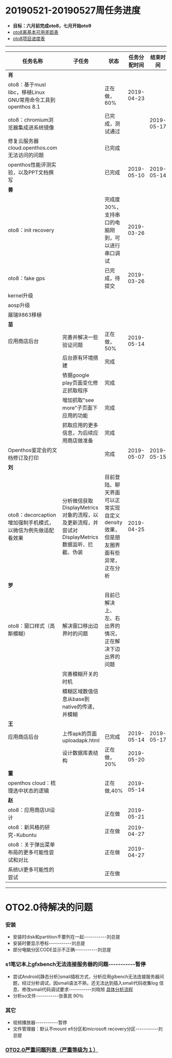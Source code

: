 # 20190521-20190527周任务进度
- **目标：六月前完成oto8，七月开始oto9**
- [oto8离基本可用差距表](https://github.com/openthos/app-testing-results/blob/master/%E6%B5%8B%E8%AF%95%E5%86%85%E5%AE%B9%E5%8F%8A%E7%BB%93%E6%9E%9C/%E5%8A%9F%E8%83%BD%E6%B5%8B%E8%AF%95%E7%9B%B8%E5%85%B3/oto8%E7%A6%BB%E5%9F%BA%E6%9C%AC%E5%8F%AF%E7%94%A8%E5%B7%AE%E8%B7%9D%E8%A1%A8.md)
- [oto8项目进度表](https://github.com/openthos/app-testing-results/blob/master/list/%E5%8A%9F%E8%83%BD%E7%82%B9%E5%88%97%E8%A1%A8/oto8%E9%A1%B9%E7%9B%AE%E8%BF%9B%E5%BA%A6%E8%A1%A8.md)

***

任务名称|子任务|状态|任务分配时间|结束时间|备注
-----|-----|-----|-----|-----|-----
**肖**|||||
oto8：基于musl libc，移植Linux GNU常用命令工具到openthos 8.1||正在做，60%|2019-04-23||
oto8：chromium浏览器集成进系统镜像||已完成，测试通过||2019-05-17|
修复云服务器cloud.openthos.com无法访问的问题||已完成|||
openthos性能评测实验，以及PPT文档撰写||已完成|2019-05-10|2019-05-14|
**善**|||||
oto8：init recovery||完成度30%，支持串口的电脑刚到，可以进行串口调试|2019-03-26||
oto8：fake gps||已完成，待提交|2019-03-26||
kernel升级|||||
aosp升级|||||
展瑞9863移植|||||
**苗**|||||
应用商店后台|完善并解决一些验证问题|正在做，50%|2019-05-14||
||后台原有环境搭建|完成|||
||依据google play页面变化修正抓取程序|完成|||
||增加抓取"see more"子页面下应用的功能|完成|||
||抓取应用的更多信息，为后续应用商店做准备|完成|||
Openthos鉴定会的文档修订及打印||完成|2019-05-07|2019-05-15|
**刘**|||||
oto8：decorcaption增加强制手机模式，以微信为例先做适配看效果|分析微信获取DisplayMetrics对象的流程，以及更新流程，并尝试对DisplayMetrics数据监听、拦截、伪装|目前登陆、聊天界面可以正常实现自定义density效果，但是朋友圈界面有些异常，正在分析|2019-04-25||
**罗**|||||
oto8：窗口样式（高斯模糊）|解决窗口移出边界时的问题|目前已解决上、左、右出界的情况，正在解决下边出界的问题|||
||完善模糊开关的时机||||
||模糊区域数值信息从base到native的传递，并模糊||||
**王**|||||
应用商店后台|上传apk的页面 uploadapk.html|已完成|2019-05-14|2019-05-17|
||设计数据库表结构|正在做，20%|2019-05-20||
**董**|||||
openthos cloud：梳理选中状态的逻辑||正在做,40%|2019-05-14||
**赵**|||||
oto8：应用商店UI设计||正在做|2019-05-21||
oto8：新风格的研究-Kubuntu||正在做|2019-04-27||
oto8：关于弹出菜单布局的更多可能性尝试和对比||正在做|2019-04-27||
系统UI更多可能性的尝试||正在做|||

***

# OTO2.0待解决的问题
### 安装
- 安装时disk和partition不要列在一起-----------刘总提
- 安装时要显示卷标-----------刘总提
- 部分电脑分区CODE显示不正确-----------刘总提

### s1笔记本上gfxbench无法连接服务器的问题-----------暂停
- 尝试Android[静态分析]smali插桩方式，分析应用glbench无法连接服务器问题，经过分析调试，因smali语法不熟，还无法达到插入smali代码收集log 信息、修改smali代码调试要求-----------刘晓旭 [具体分析流程](https://github.com/openthos/multiwin-analysis/blob/master/multiwindow/liuxx/Android%20smali%22%E6%8F%92%E6%A1%A9%22%E8%B0%83%E8%AF%95apk.md)
- 分析so文件-----------张善民 90％
  
### 其它
- 视频播放器-----------暂停
- 文件管理器：默认不mount efi分区和microsoft recovery分区-----------刘总提

### [OTO2.0严重问题列表（严重等级为１）](https://github.com/openthos/app-testing-results/blob/master/%E6%B5%8B%E8%AF%95%E5%86%85%E5%AE%B9%E5%8F%8A%E7%BB%93%E6%9E%9C/%E5%8A%9F%E8%83%BD%E6%B5%8B%E8%AF%95%E7%9B%B8%E5%85%B3/OTO2.0%E4%B8%A5%E9%87%8D%E9%97%AE%E9%A2%98%E5%88%97%E8%A1%A8.md)
